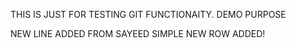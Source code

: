 THIS IS JUST FOR TESTING GIT FUNCTIONAITY.
DEMO PURPOSE

NEW LINE ADDED FROM SAYEED
SIMPLE NEW ROW ADDED!
